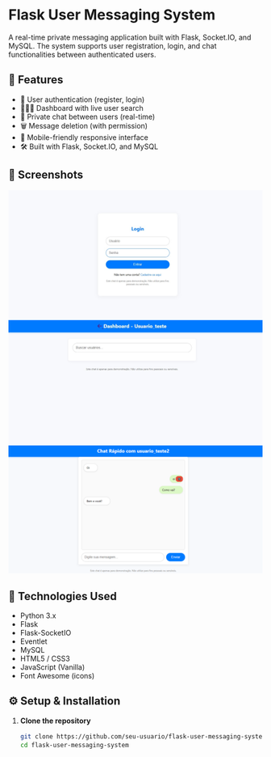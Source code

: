 # Flask User Messaging System

A real-time private messaging application built with Flask, Socket.IO, and MySQL. The system supports user registration, login, and chat functionalities between authenticated users.

## 🔧 Features

- 🔐 User authentication (register, login)
- 🧑‍🤝‍🧑 Dashboard with live user search
- 💬 Private chat between users (real-time)
- 🗑️ Message deletion (with permission)
- 📱 Mobile-friendly responsive interface
- 🛠️ Built with Flask, Socket.IO, and MySQL

## 📸 Screenshots
![Tela do login](assets/login.jpg)
![Tela principal](assets/dashboard.jpg)
![Tela do chat privado](assets/private_chat.png)

## 🚀 Technologies Used

- Python 3.x
- Flask
- Flask-SocketIO
- Eventlet
- MySQL
- HTML5 / CSS3
- JavaScript (Vanilla)
- Font Awesome (icons)

## ⚙️ Setup & Installation

1. **Clone the repository**
   ```bash
   git clone https://github.com/seu-usuario/flask-user-messaging-system.git
   cd flask-user-messaging-system
